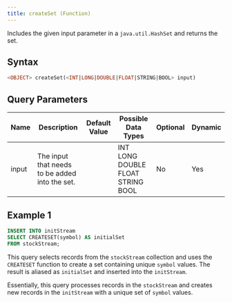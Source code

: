 ```yaml
---
title: createSet (Function)
---
```


Includes the given input parameter in a `java.util.HashSet` and returns the set.

## Syntax

```sql
<OBJECT> createSet(<INT|LONG|DOUBLE|FLOAT|STRING|BOOL> input)
```

## Query Parameters

| Name  | Description             | Default Value | Possible Data Types       | Optional | Dynamic |
|-------|-------------------------|---------------|-------------------------|----------|---------|
| input | The input that needs to be added into the set. |       | INT LONG DOUBLE FLOAT STRING BOOL | No       | Yes     |

## Example 1

```sql
INSERT INTO initStream
SELECT CREATESET(symbol) AS initialSet
FROM stockStream;
```

This query selects records from the `stockStream` collection and uses the `CREATESET` function to create a set containing unique `symbol` values. The result is aliased as `initialSet` and inserted into the `initStream`.

Essentially, this query processes records in the `stockStream` and creates new records in the `initStream` with a unique set of `symbol` values.

